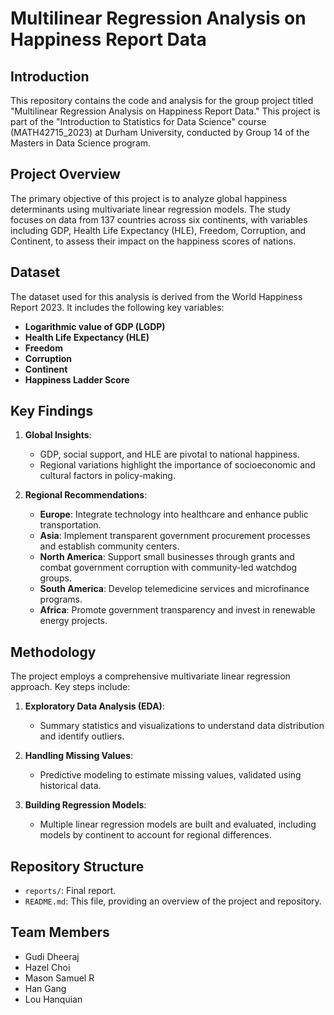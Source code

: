 # Multilinear Regression Analysis on Happiness Report Data

## Introduction

This repository contains the code and analysis for the group project titled "Multilinear Regression Analysis on Happiness Report Data." This project is part of the "Introduction to Statistics for Data Science" course (MATH42715_2023) at Durham University, conducted by Group 14 of the Masters in Data Science program.

## Project Overview

The primary objective of this project is to analyze global happiness determinants using multivariate linear regression models. The study focuses on data from 137 countries across six continents, with variables including GDP, Health Life Expectancy (HLE), Freedom, Corruption, and Continent, to assess their impact on the happiness scores of nations.

## Dataset

The dataset used for this analysis is derived from the World Happiness Report 2023. It includes the following key variables:

- **Logarithmic value of GDP (LGDP)**
- **Health Life Expectancy (HLE)**
- **Freedom**
- **Corruption**
- **Continent**
- **Happiness Ladder Score**

## Key Findings

1. **Global Insights**:
   - GDP, social support, and HLE are pivotal to national happiness.
   - Regional variations highlight the importance of socioeconomic and cultural factors in policy-making.

2. **Regional Recommendations**:
   - **Europe**: Integrate technology into healthcare and enhance public transportation.
   - **Asia**: Implement transparent government procurement processes and establish community centers.
   - **North America**: Support small businesses through grants and combat government corruption with community-led watchdog groups.
   - **South America**: Develop telemedicine services and microfinance programs.
   - **Africa**: Promote government transparency and invest in renewable energy projects.

## Methodology

The project employs a comprehensive multivariate linear regression approach. Key steps include:

1. **Exploratory Data Analysis (EDA)**:
   - Summary statistics and visualizations to understand data distribution and identify outliers.

2. **Handling Missing Values**:
   - Predictive modeling to estimate missing values, validated using historical data.

3. **Building Regression Models**:
   - Multiple linear regression models are built and evaluated, including models by continent to account for regional differences.

## Repository Structure

- `reports/`: Final report.
- `README.md`: This file, providing an overview of the project and repository.

## Team Members

- Gudi Dheeraj
- Hazel Choi
- Mason Samuel R
- Han Gang
- Lou Hanquian
